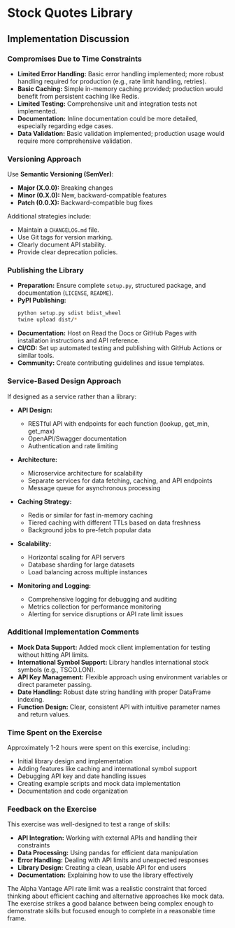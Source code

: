 # Stock Quotes Library

## Implementation Discussion

### Compromises Due to Time Constraints

- **Limited Error Handling:** Basic error handling implemented; more robust handling required for production (e.g., rate limit handling, retries).
- **Basic Caching:** Simple in-memory caching provided; production would benefit from persistent caching like Redis.
- **Limited Testing:** Comprehensive unit and integration tests not implemented.
- **Documentation:** Inline documentation could be more detailed, especially regarding edge cases.
- **Data Validation:** Basic validation implemented; production usage would require more comprehensive validation.

### Versioning Approach

Use **Semantic Versioning (SemVer)**:

- **Major (X.0.0):** Breaking changes
- **Minor (0.X.0):** New, backward-compatible features
- **Patch (0.0.X):** Backward-compatible bug fixes

Additional strategies include:

- Maintain a `CHANGELOG.md` file.
- Use Git tags for version marking.
- Clearly document API stability.
- Provide clear deprecation policies.

### Publishing the Library

- **Preparation:** Ensure complete `setup.py`, structured package, and documentation (`LICENSE`, `README`).
- **PyPI Publishing:**
  ```bash
  python setup.py sdist bdist_wheel
  twine upload dist/*
  ```
- **Documentation:** Host on Read the Docs or GitHub Pages with installation instructions and API reference.
- **CI/CD:** Set up automated testing and publishing with GitHub Actions or similar tools.
- **Community:** Create contributing guidelines and issue templates.

### Service-Based Design Approach

If designed as a service rather than a library:

- **API Design:**
  - RESTful API with endpoints for each function (lookup, get_min, get_max)
  - OpenAPI/Swagger documentation
  - Authentication and rate limiting

- **Architecture:**
  - Microservice architecture for scalability
  - Separate services for data fetching, caching, and API endpoints
  - Message queue for asynchronous processing

- **Caching Strategy:**
  - Redis or similar for fast in-memory caching
  - Tiered caching with different TTLs based on data freshness
  - Background jobs to pre-fetch popular data

- **Scalability:**
  - Horizontal scaling for API servers
  - Database sharding for large datasets
  - Load balancing across multiple instances

- **Monitoring and Logging:**
  - Comprehensive logging for debugging and auditing
  - Metrics collection for performance monitoring
  - Alerting for service disruptions or API rate limit issues

### Additional Implementation Comments

- **Mock Data Support:** Added mock client implementation for testing without hitting API limits.
- **International Symbol Support:** Library handles international stock symbols (e.g., TSCO.LON).
- **API Key Management:** Flexible approach using environment variables or direct parameter passing.
- **Date Handling:** Robust date string handling with proper DataFrame indexing.
- **Function Design:** Clear, consistent API with intuitive parameter names and return values.

### Time Spent on the Exercise

Approximately 1-2 hours were spent on this exercise, including:
- Initial library design and implementation
- Adding features like caching and international symbol support
- Debugging API key and date handling issues
- Creating example scripts and mock data implementation
- Documentation and code organization

### Feedback on the Exercise

This exercise was well-designed to test a range of skills:

- **API Integration:** Working with external APIs and handling their constraints
- **Data Processing:** Using pandas for efficient data manipulation
- **Error Handling:** Dealing with API limits and unexpected responses
- **Library Design:** Creating a clean, usable API for end users
- **Documentation:** Explaining how to use the library effectively

The Alpha Vantage API rate limit was a realistic constraint that forced thinking about efficient caching and alternative approaches like mock data. The exercise strikes a good balance between being complex enough to demonstrate skills but focused enough to complete in a reasonable time frame.
